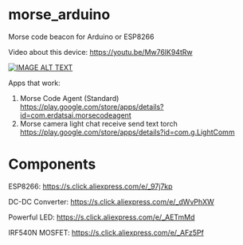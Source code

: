 # morse_arduino
Morse code beacon for Arduino or ESP8266

Video about this device: https://youtu.be/Mw76lK94tRw

[![IMAGE ALT TEXT](http://img.youtube.com/vi/Mw76lK94tRw/0.jpg)](http://www.youtube.com/watch?v=Mw76lK94tRw "Video Title")

Apps that work:
1. Morse Code Agent (Standard) https://play.google.com/store/apps/details?id=com.erdatsai.morsecodeagent
2. Morse camera light chat receive send text torch https://play.google.com/store/apps/details?id=com.g.LightComm

# Components
ESP8266: https://s.click.aliexpress.com/e/_97j7kp

DC-DC Converter: https://s.click.aliexpress.com/e/_dWvPhXW

Powerful LED: https://s.click.aliexpress.com/e/_AETmMd

IRF540N MOSFET: https://s.click.aliexpress.com/e/_AFz5Pf

